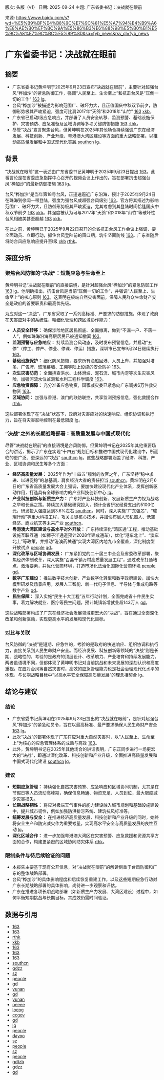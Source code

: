 版次: 头版（v1）
日期: 2025-09-24
主题: 广东省委书记：决战就在眼前

来源: https://www.baidu.com/s?wd=%E5%B9%BF%E4%B8%9C%E7%9C%81%E5%A7%94%E4%B9%A6%E8%AE%B0%EF%BC%9A%E5%86%B3%E6%88%98%E5%B0%B1%E5%9C%A8%E7%9C%BC%E5%89%8D&sa=fyb_news&rsv_dl=fyb_news

# 广东省委书记：决战就在眼前

## 摘要
- 广东省委书记黄坤明于2025年9月23日宣布“决战就在眼前”，主要针对超强台风“桦加沙”的紧急防御工作，强调“人民至上、生命至上”和抗击台风是“压倒一切的工作” [163](https://vertexaisearch.cloud.google.com/grounding-api-redirect/AUZIYQENG3np3cXYgdLxkSKTEfMUQ6ELAovIqSIHayVvEM3CwNeo0LBdtUhYUNQiBNPxl6vq0LJPuLlc6k_3pq4L5cMe9WAQkbBJXpDHHHiW_1_yABvZDEClmHR1thJ5teoc87F7UMeGgUvyfgc6z4OF5VhRelBjFs5molh5ky2TzKqeu-NhRYFkATzpNA==) [lg](https://vertexaisearch.cloud.google.com/grounding-api-redirect/AUZIYQH3OhGg7eopnIx9GPsh4WPBY1BW1HxSuxewYDsiOqioPFPv0cww2PcfmhQo0XVenvVgg1sCvW9igGEk1xouRFwCGEwRvtx2jd7rssVKk_kQLOWHoWCIA7E1jPlXtCnx_vhp9WwvloJ5Fl8vE7K7Fll16O9D1_DsknoYD1xwU48=)。
- 台风“桦加沙”被描述为影响范围广、破坏力大，且正值国庆中秋双节前夕，防御形势极其严峻紧迫，强度可比肩2017年“天鸽”和2018年“山竹” [163](https://vertexaisearch.cloud.google.com/grounding-api-redirect/AUZIYQENG3np3cXYgdLxkSKTEfMUQ6ELAovIqSIHayVvEM3CwNeo0LBdtUhYUNQiBNPxl6vq0LJPuLlc6k_3pq4L5cMe9WAQkbBJXpDHHHiW_1_yABvZDEClmHR1thJ5teoc87F7UMeGgUvyfgc6z4OF5VhRelBjFs5molh5ky2TzKqeu-NhRYFkATzpNA==) [xkb](https://vertexaisearch.cloud.google.com/grounding-api-redirect/AUZIYQGtTG34sqg75GU8m9wX7_iiRbTZNi9umDF3fxvpJyWNG8kCEFhzCuqJV9USfWsmhPrdJegGtpkF6YiTJ7NrteqlZZmkwZv46-7662_HyQLD58tmwoDT_LXPop1xX1T0owu3T_oFdPw=)。
- 广东省已启动I级应急响应，并部署了人员安全转移、监测预警、基础设施保护、灾害预防、应急准备及区域协调等多项关键防御措施 [163](https://vertexaisearch.cloud.google.com/grounding-api-redirect/AUZIYQENG3np3cXYgdLxkSKTEfMUQ6ELAovIqSIHayVvEM3CwNeo0LBdtUhYUNQiBNPxl6vq0LJPuLlc6k_3pq4L5cMe9WAQkbBJXpDHHHiW_1_yABvZDEClmHR1thJ5teoc87F7UMeGgUvyfgc6z4OF5VhRelBjFs5molh5ky2TzKqeu-NhRYFkATzpNA==) [rthk](https://vertexaisearch.cloud.google.com/grounding-api-redirect/AUZIYQGyHIUy-rp7MVIjQOayj9ENJSxQi_5vNDbXchyAS8dbzOtT8Q_Mg7P0HcyvXqKrXFHMQEgKjUdK3I162Tq3pHL_5gv37R36_dvzMl4oj86l1i1u6J1xxF4jan-7qKXg3En3y3WzJmsF2FVgsZrZqarGY0Gp02lhz37PCHc-PEhCE7iS9yo8kziYHcHICZkc)。
- 尽管“决战”宣言聚焦台风，但黄坤明在2025年其他场合持续强调广东在经济发展、科技创新、产业升级、粤港澳大湾区建设等方面的重大战略部署，以推动高质量发展和中国式现代化实践 [southcn](https://vertexaisearch.cloud.google.com/grounding-api-redirect/AUZIYQFYYUF4SsSXvVsnNc64HJLOLjcqL7GgQRkiPvGGy7S7x0H8zj2rD5s60Nv7rJIpEV6Xjul4yzTuzuB0ZHNnaIfOYy9ZWAHsZZqmXEP2Vrfy0Tah87odlAkOwD_ijeP3EK3Q0i2DXbGlWovvdXDu9hMw7dsw) [lg](https://vertexaisearch.cloud.google.com/grounding-api-redirect/AUZIYQH3OhGg7eopnIx9GPsh4WPBY1BW1HxSuxewYDsiOqioPFPv0cww2PcfmhQo0XVenvVgg1sCvW9igGEk1xouRFwCGEwRvtx2jd7rssVKk_kQLOWHoWCIA7E1jPlXtCnx_vhp9WwvloJ5Fl8vE7K7Fll16O9D1_DsknoYD1xwU48=)。

## 背景
“决战就在眼前”这一表述由广东省委书记黄坤明于2025年9月23日提出 [163](https://vertexaisearch.cloud.google.com/grounding-api-redirect/AUZIYQENG3np3cXYgdLxkSKTEfMUQ6ELAovIqSIHayVvEM3CwNeo0LBdtUhYUNQiBNPxl6vq0LJPuLlc6k_3pq4L5cMe9WAQkbBJXpDHHHiW_1_yABvZDEClmHR1thJ5teoc87F7UMeGgUvyfgc6z4OF5VhRelBjFs5molh5ky2TzKqeu-NhRYFkATzpNA==)。此番言论是在省委应急指挥中心召开的视频会议上作出的，旨在部署抗击超强台风“桦加沙”的最新防御措施 [163](https://vertexaisearch.cloud.google.com/grounding-api-redirect/AUZIYQENG3np3cXYgdLxkSKTEfMUQ6ELAovIqSIHayVvEM3CwNeo0LBdtUhYUNQiBNPxl6vq0LJPuLlc6k_3pq4L5cMe9WAQkbBJXpDHHHiW_1_yABvZDEClmHR1thJ5teoc87F7UMeGgUvyfgc6z4OF5VhRelBjFs5molh5ky2TzKqeu-NhRYFkATzpNA==) [lg](https://vertexaisearch.cloud.google.com/grounding-api-redirect/AUZIYQH3OhGg7eopnIx9GPsh4WPBY1BW1HxSuxewYDsiOqioPFPv0cww2PcfmhQo0XVenvVgg1sCvW9igGEk1xouRFwCGEwRvtx2jd7rssVKk_kQLOWHoWCIA7E1jPlXtCnx_vhp9WwvloJ5Fl8vE7K7Fll16O9D1_DsknoYD1xwU48=)。

台风“桦加沙”是当年第18号台风，正迅速逼近广东沿海，预计于2025年9月24日在珠海到徐闻一带登陆，强度为强台风或超强台风级别 [163](https://vertexaisearch.cloud.google.com/grounding-api-redirect/AUZIYQENG3np3cXYgdLxkSKTEfMUQ6ELAovIqSIHayVvEM3CwNeo0LBdtUhYUNQiBNPxl6vq0LJPuLlc6k_3pq4L5cMe9WAQkbBJXpDHHHiW_1_yABvZDEClmHR1thJ5teoc87F7UMeGgUvyfgc6z4OF5VhRelBjFs5molh5ky2TzKqeu-NhRYFkATzpNA==)。官方将其描述为影响范围广、破坏力大，且防御形势极其严峻紧迫，尤其考虑到其登陆时间恰逢国庆中秋双节前夕 [163](https://vertexaisearch.cloud.google.com/grounding-api-redirect/AUZIYQENG3np3cXYgdLxkSKTEfMUQ6ELAovIqSIHayVvEM3CwNeo0LBdtUhYUNQiBNPxl6vq0LJPuLlc6k_3pq4L5cMe9WAQkbBJXpDHHHiW_1_yABvZDEClmHR1thJ5teoc87F7UMeGgUvyfgc6z4OF5VhRelBjFs5molh5ky2TzKqeu-NhRYFkATzpNA==) [xkb](https://vertexaisearch.cloud.google.com/grounding-api-redirect/AUZIYQGtTG34sqg75GU8m9wX7_iiRbTZNi9umDF3fxvpJyWNG8kCEFhzCuqJV9USfWsmhPrdJegGtpkF6YiTJ7NrteqlZZmkwZv46-7662_HyQLD58tmwoDT_LXPop1xX1T0owu3T_oFdPw=)。其强度被认为可与2017年“天鸽”和2018年“山竹”等破坏性台风相媲美甚至超越 [163](https://vertexaisearch.cloud.google.com/grounding-api-redirect/AUZIYQENG3np3cXYgdLxkSKTEfMUQ6ELAovIqSIHayVvEM3CwNeo0LBdtUhYUNQiBNPxl6vq0LJPuLlc6k_3pq4L5cMe9WAQkbBJXpDHHHiW_1_yABvZDEClmHR1thJ5teoc87F7UMeGgUvyfgc6z4OF5VhRelBjFs5molh5ky2TzKqeu-NhRYFkATzpNA==) [xkb](https://vertexaisearch.cloud.google.com/grounding-api-redirect/AUZIYQGtTG34sqg75GU8m9wX7_iiRbTZNi9umDF3fxvpJyWNG8kCEFhzCuqJV9USfWsmhPrdJegGtpkF6YiTJ7NrteqlZZmkwZv46-7662_HyQLD58tmwoDT_LXPop1xX1T0owu3T_oFdPw=)。

在此之前，黄坤明已于2025年9月22日召开的全省抗击台风工作会议上强调，要全面动员、立即行动，抓住台风登陆前的窗口期，筑牢坚固防线 [163](https://vertexaisearch.cloud.google.com/grounding-api-redirect/AUZIYQENG3np3cXYgdLxkSKTEfMUQ6ELAovIqSIHayVvEM3CwNeo0LBdtUhYUNQiBNPxl6vq0LJPuLlc6k_3pq4L5cMe9WAQkbBJXpDHHHiW_1_yABvZDEClmHR1thJ5teoc87F7UMeGgUvyfgc6z4OF5VhRelBjFs5molh5ky2TzKqeu-NhRYFkATzpNA==)。广东省随后将防台风应急响应提升至I级 [xkb](https://vertexaisearch.cloud.google.com/grounding-api-redirect/AUZIYQGtTG34sqg75GU8m9wX7_iiRbTZNi9umDF3fxvpJyWNG8kCEFhzCuqJV9USfWsmhPrdJegGtpkF6YiTJ7NrteqlZZmkwZv46-7662_HyQLD58tmwoDT_LXPop1xX1T0owu3T_oFdPw=) [rthk](https://vertexaisearch.cloud.google.com/grounding-api-redirect/AUZIYQGyHIUy-rp7MVIjQOayj9ENJSxQi_5vNDbXchyAS8dbzOtT8Q_Mg7P0HcyvXqKrXFHMQEgKjUdK3I162Tq3pHL_5gv37R36_dvzMl4oj86l1i1u6J1xxF4jan-7qKXg3En3y3WzJmsF2FVgsZrZqarGY0Gp02lhz37PCHc-PEhCE7iS9yo8kziYHcHICZkc)。

## 深度分析
### 聚焦台风防御的“决战”：短期应急与生命至上
黄坤明书记“决战就在眼前”的直接语境，是针对超强台风“桦加沙”的紧急防御工作 [163](https://vertexaisearch.cloud.google.com/grounding-api-redirect/AUZIYQENG3np3cXYgdLxkSKTEfMUQ6ELAovIqSIHayVvEM3CwNeo0LBdtUhYUNQiBNPxl6vq0LJPuLlc6k_3pq4L5cMe9WAQkbBJXpDHHHiW_1_yABvZDEClmHR1thJ5teoc87F7UMeGgUvyfgc6z4OF5VhRelBjFs5molh5ky2TzKqeu-NhRYFkATzpNA==) [lg](https://vertexaisearch.cloud.google.com/grounding-api-redirect/AUZIYQH3OhGg7eopnIx9GPsh4WPBY1BW1HxSuxewYDsiOqioPFPv0cww2PcfmhQo0XVenvVgg1sCvW9igGEk1xouRFwCGEwRvtx2jd7rssVKk_kQLOWHoWCIA7E1jPlXtCnx_vhp9WwvloJ5Fl8vE7K7Fll16O9D1_DsknoYD1xwU48=)。他明确指出，抗击台风是当前“压倒一切的工作”，并强调“人民至上、生命至上”的核心原则 [163](https://vertexaisearch.cloud.google.com/grounding-api-redirect/AUZIYQFDfrZOjOvmWGggKiMHUcpZVJ6bxxYpcf-5lb-JBNqfNS7LCLg2sIgGD5CfJrAujR3m0qFOW62dlnDeVIcdN6lT8z4lFmPO0r_OACgTKQjIK96Tfo-ySNN9ZNrIgzfNvpf8p-FJX8u3G87tWKmGIz4=)。这表明在极端自然灾害面前，保障人民群众生命财产安全是政府的首要职责和最高优先级。

为应对这一“决战”，广东省采取了一系列高标准、严要求的防御措施，体现了政府在灾害应对中的系统性、精细化管理和跨区域协作能力：
- **人员安全转移：** 确保涉险地区居民彻底、全面撤离，做到“不漏一户、不落一人”，例如珠海沿海高层居民已被通知撤离 [163](https://vertexaisearch.cloud.google.com/grounding-api-redirect/AUZIYQENG3np3cXYgdLxkSKTEfMUQ6ELAovIqSIHayVvEM3CwNeo0LBdtUhYUNQiBNPxl6vq0LJPuLlc6k_3pq4L5cMe9WAQkbBJXpDHHHiW_1_yABvZDEClmHR1thJ5teoc87F7UMeGgUvyfgc6z4OF5VhRelBjFs5molh5ky2TzKqeu-NhRYFkATzpNA==)。
- **监测预警与应急响应：** 持续监测台风动态，及时发布预警信息，并启动“五停”（停工、停产、停业、停课、停运）措施，深圳市已宣布9月24日继续执行 [163](https://vertexaisearch.cloud.google.com/grounding-api-redirect/AUZIYQFDfrZOjOvmWGggKiMHUcpZVJ6bxxYpcf-5lb-JBNqfNS7LCLg2sIgGD5CfJrAujR3m0qFOW62dlnDeVIcdN6lT8z4lFmPO0r_OACgTKQjIK96Tfo-ySNN9ZNrIgzfNvpf8p-FJX8u3G87tWKmGIz4=)。
- **基础设施保护：** 细化防风措施，要求所有渔船回港、人员上岸，并加强对塔吊、广告牌、玻璃幕墙、工棚等陆上设施的安全防护 [163](https://vertexaisearch.cloud.google.com/grounding-api-redirect/AUZIYQENG3np3cXYgdLxkSKTEfMUQ6ELAovIqSIHayVvEM3CwNeo0LBdtUhYUNQiBNPxl6vq0LJPuLlc6k_3pq4L5cMe9WAQkbBJXpDHHHiW_1_yABvZDEClmHR1thJ5teoc87F7UMeGgUvyfgc6z4OF5VhRelBjFs5molh5ky2TzKqeu-NhRYFkATzpNA==)。
- **次生灾害防范：** 全面排查洪水、山体滑坡、泥石流、城市内涝等次生灾害风险，加强河流水位监测和水利工程科学调度 [163](https://vertexaisearch.cloud.google.com/grounding-api-redirect/AUZIYQENG3np3cXYgdLxkSKTEfMUQ6ELAovIqSIHayVvEM3CwNeo0LBdtUhYUNQiBNPxl6vq0LJPuLlc6k_3pq4L5cMe9WAQkbBJXpDHHHiW_1_yABvZDEClmHR1thJ5teoc87F7UMeGgUvyfgc6z4OF5VhRelBjFs5molh5ky2TzKqeu-NhRYFkATzpNA==)。
- **应急物资保障：** 充分准备应急物资，国家减灾委已紧急向广东调拨6万件救灾物资 [163](https://vertexaisearch.google.com/id/0-0)。
- **区域协同：** 加强与香港、澳门的联防联控，共享监测预报信息，强化救援合作 [rthk](https://vertexaisearch.cloud.google.com/grounding-api-redirect/AUZIYQGyHIUy-rp7MVIjQOayj9ENJSxQi_5vNDbXchyAS8dbzOtT8Q_Mg7P0HcyvXqKrXFHMQEgKjUdK3I162Tq3pHL_5gv37R36_dvzMl4oj86l1i1u6J1xxF4jan-7qKXg3En3y3WzJmsF2FVgsZrZqarGY0Gp02lhz37PCHc-PEhCE7iS9yo8kziYHcHICZkc)。

这些部署体现了在“决战”状态下，政府对灾害应对的快速响应、组织协调和执行力，旨在将灾害影响控制在最低限度 [lg](https://vertexaisearch.cloud.google.com/grounding-api-redirect/AUZIYQH3OhGg7eopnIx9GPsh4WPBY1BW1HxSuxewYDsiOqioPFPv0cww2PcfmhQo0XVenvVgg1sCvW9igGEk1xouRFwCGEwRvtx2jd7rssVKk_kQLOWHoWCIA7E1jPlXtCnx_vhp9WwvloJ5Fl8vE7K7Fll16O9D1_DsknoYD1xwU48=)。

### “决战”之外的长期战略部署：高质量发展与中国式现代化
尽管“决战就在眼前”的直接语境是台风防御，但黄坤明书记在2025年其他重要场合的讲话，揭示了广东在实现“十四五”规划目标和推进中国式现代化建设中，所面临的更广泛、更深远的“决战” [southcn](https://vertexaisearch.cloud.google.com/grounding-api-redirect/AUZIYQFYYUF4SsSXvVsnNc64HJLOLjcqL7GgQRkiPvGGy7S7x0H8zj2rD5s60Nv7rJIpEV6Xjul4yzTuzuB0ZHNnaIfOYy9ZWAHsZZqmXEP2Vrfy0Tah87odlAkOwD_ijeP3EK3Q0i2DXbGlWovvdXDu9hMw7dsw) [lg](https://vertexaisearch.cloud.google.com/grounding-api-redirect/AUZIYQH3OhGg7eopnIx9GPsh4WPBY1BW1HxSuxewYDsiOqioPFPv0cww2PcfmhQo0XVenvVgg1sCvW9igGEk1xouRFwCGEwRvtx2jd7rssVKk_kQLOWHoWCIA7E1jPlXtCnx_vhp9WwvloJ5Fl8vE7K7Fll16O9D1_DsknoYD1xwU48=)。这些战略部署涵盖了经济、科技、产业、区域协调和民生等多个方面：

- **经济高质量发展：** 2025年作为“十四五”规划的收官之年，广东坚持“稳中求进、以进促稳”的总基调，肩负经济大省的责任担当 [southcn](https://vertexaisearch.cloud.google.com/grounding-api-redirect/AUZIYQFYYUF4SsSXvVsnNc64HJLOLjcqL7GgQRkiPvGGy7S7x0H8zj2rD5s60Nv7rJIpEV6Xjul4yzTuzuB0ZHNnaIfOYy9ZWAHsZZqmXEP2Vrfy0Tah87odlAkOwD_ijeP3EK3Q0i2DXbGlWovvdXDu9hMw7dsw)。黄坤明在2月6日的广东省高质量发展大会上强调，要加快建设现代化产业体系，发挥创新驱动作用，打造具有全球影响力的产业科技创新中心 [lg](https://vertexaisearch.cloud.google.com/grounding-api-redirect/AUZIYQH3OhGg7eopnIx9GPsh4WPBY1BW1HxSuxewYDsiOqioPFPv0cww2PcfmhQo0XVenvVgg1sCvW9igGEk1xouRFwCGEwRvtx2jd7rssVKk_kQLOWHoWCIA7E1jPlXtCnx_vhp9WwvloJ5Fl8vE7K7Fll16O9D1_DsknoYD1xwU48=)。
- **产业科技创新与新质生产力：** 广东将产业科技创新、发展新质生产力视为战略之举和长远之策。持续加大基础研究投入，预计全省研发经费支出约5100亿元，研发投入强度达到3.6%左右 [southcn](https://vertexaisearch.cloud.google.com/grounding-api-redirect/AUZIYQFYYUF4SsSXvVsnNc64HJLOLjcqL7GgQRkiPvGGy7S7x0H8zj2rD5s60Nv7rJIpEV6Xjul4yzTuzuB0ZHNnaIfOYy9ZWAHsZZqmXEP2Vrfy0Tah87odlAkOwD_ijeP3EK3Q0i2DXbGlWovvdXDu9hMw7dsw)。同时，深入实施“广东强芯”、“璀璨行动”等重大科技工程，攻关关键核心技术，并加快布局人形机器人、低空经济、商业航天等未来产业 [southcn](https://vertexaisearch.cloud.google.com/grounding-api-redirect/AUZIYQFYYUF4SsSXvVsnNc64HJLOLjcqL7GgQRkiPvGGy7S7x0H8zj2rD5s60Nv7rJIpEV6Xjul4yzTuzuB0ZHNnaIfOYy9ZWAHsZZqmXEP2Vrfy0Tah87odlAkOwD_ijeP3EK3Q0i2DXbGlWovvdXDu9hMw7dsw)。
- **粤港澳大湾区建设与高水平对外开放：** 广东持续深化“湾区通”工程，推动基础设施互联互通（如狮子洋通道预计2028年建成通车），优化“港车北上”、“澳车北上”等政策，并推动“港澳药械通”实现大湾区内地九市全覆盖，深化制度型开放试点 [people](https://vertexaisearch.cloud.google.com/grounding-api-redirect/AUZIYQHYOaew3J3nBr3nWaki-ur1rPlQstvPk4pGj89CTWcyQ_sciNfUTAE5dJmgPMm1BEc8HF0WdZVfcp46KOSLFJwvJMLOnK4frVg6nzhArx-WBbhSRCAiYsaSTpJJSKL3TKif0l0nEFOnTAhS9az-JY6vHdx1Qw==) [gd](https://vertexaisearch.cloud.google.com/grounding-api-redirect/AUZIYQHcPVoS4TUBDIHVELdrtURjgP3WztpBegILWL7mt-2FzbuOce9lJWDpq7W-lWAftBqHfpht5knClY03e6qkSRPG1xMWNjPifni4zOOlMqC5R8U7ouVkIe8jM9iyd_WH6q1E8CKkDV7VUuqMnRfKXiG7NJQaCrsH9A==)。
- **深化改革与区域协调发展：** 广东紧扣党的二十届三中全会及省委改革部署，聚焦经济体制改革，深入实施“百县千镇万村高质量发展工程”，通过改革打通堵点、激活要素，并优化营商环境，打造市场化法治化国际化营商环境 [people](https://vertexaisearch.cloud.google.com/grounding-api-redirect/AUZIYQHYOaew3J3nBr3nWaki-ur1rPlQstvPk4pGj89CTWcyQ_sciNfUTAE5dJmgPMm1BEc8HF0WdZVfcp46KOSLFJwvJMLOnK4frVg6nzhArx-WBbhSRCAiYsaSTpJJSKL3TKif0l0nEFOnTAhS9az-JY6vHdx1Qw==) [gd](https://vertexaisearch.cloud.google.com/grounding-api-redirect/AUZIYQHcPVoS4TUBDIHVELdrtURjgP3WztpBegILWL7mt-2FzbuOce9lJWDpq7W-lWAftBqHfpht5knClY03e6qkSRPG1xMWNjPifni4zOOlMqC5R8U7ouVkIe8jM9iyd_WH6q1E8CKkDV7VUuqMnRfKXiG7NJQaCrsH9A==)。
- **数字广东建设：** 推进数字技术创新、产业数字化转型和数字政府建设，加快大模型研发及场景应用，发展人工智能、新一代电子信息、半导体与集成电路等数字产业 [gd](https://vertexaisearch.cloud.google.com/grounding-api-redirect/AUZIYQHcPVoS4TUBDIHVELdrtURjgP3WztpBegILWL7mt-2FzbuOce9lJWDpq7W-lWAftBqHfpht5knClY03e6qkSRPG1xMWNjPifni4zOOlMqC5R8U7ouVkIe8jM9iyd_WH6q1E8CKkDV7VUuqMnRfKXiG7NJQaCrsH9A==)。
- **民生保障：** 深入实施“民生十大工程”五年行动计划，全面完成省十件民生实事，着力解决就业、医疗等民生问题，预计城镇新增就业超143万人 [gd](https://vertexaisearch.cloud.google.com/grounding-api-redirect/AUZIYQHcPVoS4TUBDIHVELdrtURjgP3WztpBegILWL7mt-2FzbuOce9lJWDpq7W-lWAftBqHfpht5knClY03e6qkSRPG1xMWNjPifni4zOOlMqC5R8U7ouVkIe8jM9iyd_WH6q1E8CKkDV7VUuqMnRfKXiG7NJQaCrsH9A==)。

这些战略部署构成了广东在经济社会发展领域更宏大的“决战”，旨在通过全面深化改革和创新驱动，实现更高水平的发展和现代化目标。

### 对比与关联
台风防御的“决战”是短期、应急性的，考验的是政府的快速响应、组织协调和执行力，直接关系到人民生命财产安全。而经济发展、科技创新等领域的“决战”则是长期、战略性的，考验的是政府的顶层设计、改革魄力、产业培育和持续发展能力。两者虽语境不同，但都体现了黄坤明书记对当前挑战和未来发展的深刻认识和高度重视。在应对台风等自然灾害时，高效的应急管理能力也是社会治理现代化水平的体现，与长期战略目标中“以高水平安全保障高质量发展”的理念相契合 [lg](https://vertexaisearch.cloud.google.com/grounding-api-redirect/AUZIYQH3OhGg7eopnIx9GPsh4WPBY1BW1HxSuxewYDsiOqioPFPv0cww2PcfmhQo0XVenvVgg1sCvW9igGEk1xouRFwCGEwRvtx2jd7rssVKk_kQLOWHoWCIA7E1jPlXtCnx_vhp9WwvloJ5Fl8vE7K7Fll16O9D1_DsknoYD1xwU48=)。

## 结论与建议
### 结论
- 广东省委书记黄坤明在2025年9月23日提出的“决战就在眼前”，是针对超强台风“桦加沙”的紧急动员令，旨在以最高标准、最严要求确保人民生命财产安全 [163](https://vertexaisearch.cloud.google.com/grounding-api-redirect/AUZIYQENG3np3cXYgdLxkSKTEfMUQ6ELAovIqSIHayVvEM3CwNeo0LBdtUhYUNQiBNPxl6vq0LJPuLlc6k_3pq4L5cMe9WAQkbBJXpDHHHiW_1_yABvZDEClmHR1thJ5teoc87F7UMeGgUvyfgc6z4OF5VhRelBjFs5molh5ky2TzKqeu-NhRYFkATzpNA==) [lg](https://vertexaisearch.cloud.google.com/grounding-api-redirect/AUZIYQH3OhGg7eopnIx9GPsh4WPBY1BW1HxSuxewYDsiOqioPFPv0cww2PcfmhQo0XVenvVgg1sCvW9igGEk1xouRFwCGEwRvtx2jd7rssVKk_kQLOWHoWCIA7E1jPlXtCnx_vhp9WwvloJ5Fl8vE7K7Fll16O9D1_DsknoYD1xwU48=)。
- 此次“决战”的部署体现了广东在应对重大自然灾害时，以“人民至上、生命至上”为核心的应急管理体系的成熟与高效 [163](https://vertexaisearch.cloud.google.com/grounding-api-redirect/AUZIYQFDfrZOjOvmWGggKiMHUcpZVJ6bxxYpcf-5lb-JBNqfNS7LCLg2sIgGD5CfJrAujR3m0qFOW62dlnDeVIcdN6lT8z4lFmPO0r_OACgTKQjIK96Tfo-ySNN9ZNrIgzfNvpf8p-FJX8u3G87tWKmGIz4=)。
- 此外，黄坤明书记在2025年其他场合的讲话表明，广东正同步进行一场更宏大的“决战”，即通过深化改革、科技创新和产业升级，全面推进高质量发展和中国式现代化建设 [southcn](https://vertexaisearch.cloud.google.com/grounding-api-redirect/AUZIYQFYYUF4SsSXvVsnNc64HJLOLjcqL7GgQRkiPvGGy7S7x0H8zj2rD5s60Nv7rJIpEV6Xjul4yzTuzuB0ZHNnaIfOYy9ZWAHsZZqmXEP2Vrfy0Tah87odlAkOwD_ijeP3EK3Q0i2DXbGlWovvdXDu9hMw7dsw) [lg](https://vertexaisearch.cloud.google.com/grounding-api-redirect/AUZIYQH3OhGg7eopnIx9GPsh4WPBY1BW1HxSuxewYDsiOqioPFPv0cww2PcfmhQo0XVenvVgg1sCvW9igGEk1xouRFwCGEwRvtx2jd7rssVKk_kQLOWHoWCIA7E1jPlXtCnx_vhp9WwvloJ5Fl8vE7K7Fll16O9D1_DsknoYD1xwU48=)。

### 建议
- **短期应急管理：** 持续强化自然灾害预警、应急响应和区域协同机制，尤其是在节假日等人员流动高峰期，确保信息畅通、物资充足、人员到位，最大限度减少灾害损失。
- **长期战略韧性：** 将应对极端天气事件的能力建设融入城市规划和基础设施建设中，提升城市韧性，例如加强防洪排涝系统、建筑抗风标准等。
- **统筹发展与安全：** 在推进经济高质量发展、科技创新和产业升级的同时，始终将安全生产和防灾减灾作为重要考量，实现高水平安全与高质量发展的良性互动 [lg](https://vertexaisearch.cloud.google.com/grounding-api-redirect/AUZIYQH3OhGg7eopnIx9GPsh4WPBY1BW1HxSuxewYDsiOqioPFPv0cww2PcfmhQo0XVenvVgg1sCvW9igGEk1xouRFwCGEwRvtx2jd7rssVKk_kQLOWHoWCIA7E1jPlXtCnx_vhp9WwvloJ5Fl8vE7K7Fll16O9D1_DsknoYD1xwU48=)。
- **深化区域合作：** 进一步加强粤港澳大湾区在灾害预警、应急救援和资源共享方面的合作，构建更紧密的区域协同防灾体系 [rthk](https://vertexaisearch.cloud.google.com/grounding-api-redirect/AUZIYQGyHIUy-rp7MVIjQOayj9ENJSxQi_5vNDbXchyAS8dbzOtT8Q_Mg7P0HcyvXqKrXFHMQEgKjUdK3I162Tq3pHL_5gv37R36_dvzMl4oj86l1i1u6J1xxF4jan-7qKXg3En3y3WzJmsF2FVgsZrZqarGY0Gp02lhz37PCHc-PEhCE7iS9yo8kziYHcHICZkc)。

### 限制条件与待后续验证的问题
- 本报告主要基于现有公开信息，对“决战就在眼前”的解读侧重于台风防御和广东的整体战略部署。
- 台风“桦加沙”的具体影响程度和后续恢复重建工作，以及这些短期应急行动对广东长期战略部署的具体影响，尚待进一步观察和评估。
- 广东在推进各项长期战略部署（如新质生产力发展、大湾区建设）过程中，如何平衡短期挑战与长期目标，其成效仍需时间验证。

## 数据与引用
- [163](https://vertexaisearch.cloud.google.com/grounding-api-redirect/AUZIYQENG3np3cXYgdLxkSKTEfMUQ6ELAovIqSIHayVvEM3CwNeo0LBdtUhYUNQiBNPxl6vq0LJPuLlc6k_3pq4L5cMe9WAQkbBJXpDHHHiW_1_yABvZDEClmHR1thJ5teoc87F7UMeGgUvyfgc6z4OF5VhRelBjFs5molh5ky2TzKqeu-NhRYFkATzpNA==)
- [163](https://vertexaisearch.cloud.google.com/grounding-api-redirect/AUZIYQHW6GJyqwzy2k0wBxnLb4CMyOT4EW-wDRm9ep4lvGGUpdUNBguOPXaVOjL49E7vCL3GMS3enCRSEcYNERLcmDN4WTyeDp-Q2t2jACaoqHf4KF62h3nIQ6y6Xo_mxfbyorvgWY0GCgjeKqQKKfY7vNE=)
- [rthk](https://vertexaisearch.cloud.google.com/grounding-api-redirect/AUZIYQGyHIUy-rp7MVIjQOayj9ENJSxQi_5vNDbXchyAS8dbzOtT8Q_Mg7P0HcyvXqKrXFHMQEgKjUdK3I162Tq3pHL_5gv37R36_dvzMl4oj86l1i1u6J1xxF4jan-7qKXg3En3y3WzJmsF2FVgsZrZqarGY0Gp02lhz37PCHc-PEhCE7iS9yo8kziYHcHICZkc)
- [xkb](https://vertexaisearch.cloud.google.com/grounding-api-redirect/AUZIYQGtTG34sqg75GU8m9wX7_iiRbTZNi9umDF3fxvpJyWNG8kCEFhzCuqJV9USfWsmhPrdJegGtpkF6YiTJ7NrteqlZZmkwZv46-7662_HyQLD58tmwoDT_LXPop1xX1T0owu3T_oFdPw=)
- [163](https://vertexaisearch.cloud.google.com/grounding-api-redirect/AUZIYQEeFnGoBY1m5ZsYDG-Yy_vhcNV4GTM2pjsV_bhxGy7C_WWszlwDFDZdZt88WmDzAsoXAqqQJ9V8A41owF-Ku7F_bZKyhntasESbRhXrBbIy1GRCEPo8bz90-9hn-NUzbilfCsgcrNjTo91RUf3F)
- [163](https://vertexaisearch.cloud.google.com/grounding-api-redirect/AUZIYQEfcU6V1cMcv1T2z7vdHI5nNjBd7wVXnTqlMeKDKQ79llgPn5fETohx9woKxmWin0qj4TNOU4e2TiNqeNl3E7ux7tRT7dUxOPS5a8cbDvpSnv-YTOB7bI3yHYPFRVeYM4X8vTB-NadXb69cYI70Ymww_gGGFuKCy4Twc5FgR-WgXLfjuheV_0Ui0QIbYbEC)
- [163](https://vertexaisearch.cloud.google.com/grounding-api-redirect/AUZIYQFDfrZOjOvmWGggKiMHUcpZVJ6bxxYpcf-5lb-JBNqfNS7LCLg2sIgGD5CfJrAujR3m0qFOW62dlnDeVIcdN6lT8z4lFmPO0r_OACgTKQjIK96Tfo-ySNN9ZNrIgzfNvpf8p-FJX8u3G87tWKmGIz4=)
- [southcn](https://vertexaisearch.cloud.google.com/grounding-api-redirect/AUZIYQFYYUF4SsSXvVsnNc64HJLOLjcqL7GgQRkiPvGGy7S7x0H8zj2rD5s60Nv7rJIpEV6Xjul4yzTuzuB0ZHNnaIfOYy9ZWAHsZZqmXEP2Vrfy0Tah87odlAkOwD_ijeP3EK3Q0i2DXbGlWovvdXDu9hMw7dsw)
- [gdzz](https://vertexaisearch.cloud.google.com/grounding-api-redirect/AUZIYQFpKjB6HOrkBLLXosLJmvoCwJ9o3VM1iRMa2YOubWrOYLOb2MbV9sXIziBRaYrimbi5q_va03UeTU0M4L_uiSPRG6KjkOKKjPxBgequwc435SZNUr2AbkZUESl6ftSjH4eAI6EFIwN9izfqQOFTTkcmCyMv)
- [sz](https://vertexaisearch.cloud.google.com/grounding-api-redirect/AUZIYQEBCxU-8i9jxKFr0NO7qkuxWD4JQF8DPc19S0BrwLIc0iywGNxDAmyy3MoiD5taAkjABf1L88yJ8Mhzn7BJdZIyg4LpJckID4F176SzN2jFCa3rhi8o8iBAzuL2hzfGDfGPeNWRNSp8m6or6XVEq2Pq-pMgBnabpJPJ1Rgm5KE=)
- [people](https://vertexaisearch.cloud.google.com/grounding-api-redirect/AUZIYQHYOaew3J3nBr3nWaki-ur1rPlQstvPk4pGj89CTWcyQ_sciNfUTAE5dJmgPMm1BEc8HF0WdZVfcp46KOSLFJwvJMLOnK4frVg6nzhArx-WBbhSRCAiYsaSTpJJSKL3TKif0l0nEFOnTAhS9az-JY6vHdx1Qw==)
- [gd](https://vertexaisearch.cloud.google.com/grounding-api-redirect/AUZIYQG8bw4_dFpnLrazr8jtTmQ7QGbtO7vooZ2hJ_CC2tqMKDxHAArqRp-y6FHG7_E80qyGL4tHCuP9-IzeHYSinp4_OtDo9Qn_pgg_m-jmGZAG9CKpkGrlOdSwMy7ycsJ3nM9DxaffiHC3OBoFftJGuXfROzz7NJqjlOV-I0EGcg==)
- [yunan](https://vertexaisearch.cloud.google.com/grounding-api-redirect/AUZIYQFmosOT6k2Ngb4xwIXZkior_tMR5FdmKGItt20Y_9ukZTmCaBvkZvrgB64UoNEOTETf4CdJYTZ6pTxm3x2TGihWBixeiowojTstH5HgTmMxPdmwRxP-9fL9u7pabkh76fmVdmk_4cyqbfYIXSvuieFvRCI2Bz1zaQ7JskLlGc3ufDE=)
- [gd](https://vertexaisearch.cloud.google.com/grounding-api-redirect/AUZIYQHcPVoS4TUBDIHVELdrtURjgP3WztpBegILWL7mt-2FzbuOce9lJWDpq7W-lWAftBqHfpht5knClY03e6qkSRPG1xMWNjPifni4zOOlMqC5R8U7ouVkIe8jM9iyd_WH6q1E8CKkDV7VUuqMnRfKXiG7NJQaCrsH9A==)
- [yunan](https://vertexaisearch.cloud.google.com/grounding-api-redirect/AUZIYQHfhDyGcpsPU0xmoVMpDHoNXu2suBT5EmiwflgL95eDrDEnFSxv1MCe1A-8WifWHoE1jFwWL0vVVpyDqprw4ixQCSiLGfGuAVWRS4SR93EZVnKjy0yEpC9SVnToHpC6GAl-8t5KxxuQtfirEdm9LB33yBbmUSw9EN4mM_zsHs5uYns=)
- [oeeee](https://vertexaisearch.cloud.google.com/grounding-api-redirect/AUZIYQEmz-VpfXgTtdN0tq29mAJtyshFPh_McwdfJxm_QrzoZ1X-W9tnrK-Pbl5AwVYhUGi78x4rg6pjsWwiCvxX2f6CAyZ5fF6ZeKVESdLhcWic05FyzmMDmVQ9yRPErHRfJa-iUm04d3ej-ND5a3EgXRwkpg==)
- [locpg](https://vertexaisearch.cloud.google.com/grounding-api-redirect/AUZIYQEqgSdBo4LOP9aTPkh3qLYDBfzbIDs9rmbwRspRUGQNCCzxHa36-QFAgzrqBgozIk1dodCCcS1-bO1RDumHPIsevlFyk6PivuxmnkB52Y2WBNfzW9kviMYTIGq326SghjUz9NXoSDRPX5aOrwlS4BzVMa63f_NVcnWOiYE_vitU14Sp)
- [ccgov](https://vertexaisearch.cloud.google.com/grounding-api-redirect/AUZIYQGDfcq65vvcqDzEgD9SOu7YQGKvYdKMGQgaVtVJ2kxoRN1Ci4ZdMpxWuQDz3fpAxKUGsWItInrb1teLqXOI231j5xUo-YkDOJLKI5Fll4px55fJOF1HuT_bCcnP7LXiIrXy3CW9r1a-045Ly0AWQB89T8iUe6vwYdIwY1YzYEbtFVd17Cuq)
- [gd](https://vertexaisearch.cloud.google.com/grounding-api-redirect/AUZIYQEitN2wY8I6D6_eFY2aY11tRWM50Ri2aShoUV5iLUmlgoyRNbXfbpTkcbatZRbZE1N5XjaxFamOEZZEI2c4cRotT9S1bxQZ8fGlt8BIQV-xDL65uoT45Aw3Xh1QYeNwNPJxmB5leuXDNjB4KMq7FBhFPbcxDCQu-Q==)
- [lg](https://vertexaisearch.cloud.google.com/grounding-api-redirect/AUZIYQH3OhGg7eopnIx9GPsh4WPBY1BW1HxSuxewYDsiOqioPFPv0cww2PcfmhQo0XVenvVgg1sCvW9igGEk1xouRFwCGEwRvtx2jd7rssVKk_kQLOWHoWCIA7E1jPlXtCnx_vhp9WwvloJ5Fl8vE7K7Fll16O9D1_DsknoYD1xwU48=)
- [people](https://vertexaisearch.cloud.google.com/grounding-api-redirect/AUZIYQFg0y3bfDtcrlfBNHSxD7ihVtKnZMWBNUXogkb6LCmbPai2yRdbRDPG0mWtGdNAUZal2EtBzmS2iq8nmWR9HQnGo_4-FQKTjVySas56tVOWytHWKag3EzO8iEMVkYE2V7Dl2i8Qa1NRJKK6eCFy7d-AGvjWlA==)
- [dayoo](https://vertexaisearch.cloud.google.com/grounding-api-redirect/AUZIYQFlJGtLbM1CKWYcmtyntjC41dtTgbjerPm0_tdOHhpp9OYwZUzZ5SFmW_7M2P4_G4uQbw8WyiI8mmyBnatPWXwPROXLckT34CMf5GaNJokzXnfT0Fa3w7vdSPTsAhBiAF_ANRtdVRyfD8wO8jOYzDXbLoNl7NmHh-8=)
- [sz](https://vertexaisearch.cloud.google.com/grounding-api-redirect/AUZIYQE24itE4iMeRGchKQeUS3VsD2QjnFMX03CcN0q4VfvskI1Q0PfEJ6_ZsRb60QXKC8YhSLMheQuK39R5QIAWwoDVnuL01CkidI0LeBjEODiaXEHLrxssUd1x1Nt-VMHn9T_hgf5lP4j2iXqQbQgF_vfJcKuSLcu9OZGxc8_2dg8=)
- [people](https://vertexaisearch.cloud.google.com/grounding-api-redirect/AUZIYQE5bRQPrdP1e7PVyugIiKCsyBxhMkI2CcKWmMi9vQBZR1wPXz0vT4ld7NuFavQ5OyLeRgqNBtBGki2ScvXMJSP4TjYzIsPBlHBBYONJ_Lb1P3ZRbKk8Vndh-qXWfKYtylPBRoRqQbfS62xJIjQ3lx7EPCaDfQ==)
- [sz](https://vertexaisearch.cloud.google.com/grounding-api-redirect/AUZIYQEZIlvY0fz4iKM-WpijBOIsIXHj2vtNV16YL9zuvfbwa0w6s-oJuEvRsbe2VFMUQ4I93sOrzvJ5fG54hVWgTBBPGn0GuJ_tu5POdpnrSOIWy9Qkwfa7bSp00hZ7CwqqHN0xPohL_ioK1R9mY8nGGyVPXz_k8FJFblUDIw==)
- [people](https://vertexaisearch.cloud.google.com/grounding-api-redirect/AUZIYQEzN54Pxl9y3Wv03vBffVBV96ME0Hd7uliHIQCI2icC9CkYtz9UuJkyb5AI9X7QE8hbGDjd84pHuEKbfdyaYVML9atWmGDrX0JkiwZmRXeuk7LVEMxnNk4GM0rhenEYeQklTUltrmp8z4KMFHRgG51OvzTiVQ==)
- [gdtzb](https://vertexaisearch.cloud.google.com/grounding-api-redirect/AUZIYQH_yW703qY5V2XApX9FI-TTm3DpBQcZGWOJkJeMCD7vlYyn5RA8tDZzUwibCiGXbWpm-J1QLJ8eGuBmPML8MKs1Ei05XR-3-cSttXx0qC-lz-24qyvwMRYMDuXKwLPhJnu42eBT9J1ehkHLGRWUt0xT7Q==)
- [gdzz](https://vertexaisearch.cloud.google.com/grounding-api-redirect/AUZIYQGJUDHdN-Yyq3RYgE2FGxCyXkPcJ3yOpZfjtjYxXD0hYc0l5v4pUVl_NbXGwVuvVyOVyP3mgT7uAyBu3tDX4PNF9cqni_U7svvbun2essFBBCvMow_NcUcajJWL-Xye6PMAllvcAh4jN_zqwpR01JkhSN_-)
- [gd](https://vertexaisearch.cloud.google.com/grounding-api-redirect/AUZIYQFOJSUAzXBm5AqSLM5YJI6Q0GLXrZ0ehuJVn_7qvEkkz1dw2ZcG1t1r8n2npUkIbIqH_UBwZI96KG29dqRq-Zic5VtZsmHxqWXrKhQZXKrqcrsrxXdJeOLMs0JZGVH4QCne-AFgiA1HQHzKcUjPGNRwXFBALQ==)